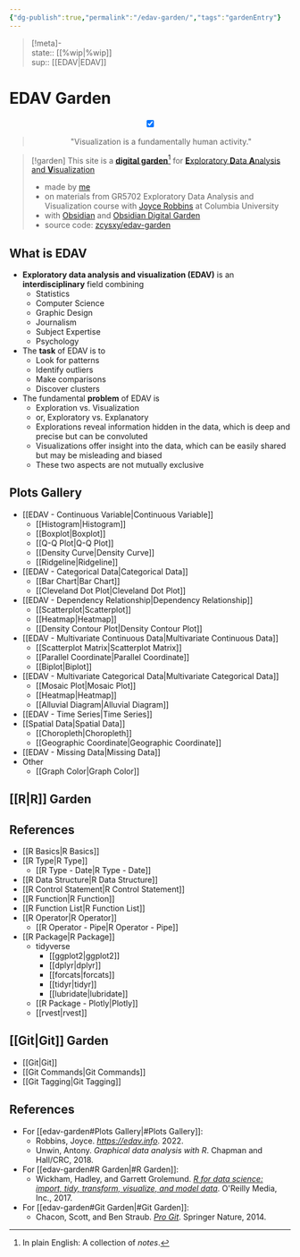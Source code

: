 ```yaml
---
{"dg-publish":true,"permalink":"/edav-garden/","tags":"gardenEntry"}
---
```


> [!meta]-  
state:: [[%wip\|%wip]]  
sup:: [[EDAV\|EDAV]]  

# EDAV Garden

<center>
<input type="checkbox" id="logo" checked>
<label for="logo">
    <div class="logo-wrapper">
        <div class="logo"></div>
    </div>
</label>
<blockquote> "Visualization is a fundamentally human activity."
</blockquote>
</center>

> [!garden] This site is a [**digital garden**](https://github.com/MaggieAppleton/digital-gardeners)[^1] for [**E**xploratory **D**ata **A**nalysis and **V**isualization](https://edav.info)
> - made by [me](https://github.com/zcysxy)
> - on materials from GR5702 Exploratory Data Analysis and Visualization course with [Joyce Robbins](https://github.com/jtr13) at Columbia University
> - with [Obsidian](https://obsidian.md) and [Obsidian Digital Garden](https://github.com/oleeskild/obsidian-digital-garden/tree/2.17.0)
> - source code: [zcysxy/edav-garden](https://github.com/zcysxy/edav-garden)

[^1]: In plain English: A collection of *notes*.

## What is EDAV

- **Exploratory data analysis and visualization (EDAV)** is an **interdisciplinary** field combining
    - Statistics
    - Computer Science
    - Graphic Design
    - Journalism
    - Subject Expertise
    - Psychology
- The **task** of EDAV is to
    - Look for patterns
    - Identify outliers
    - Make comparisons
    - Discover clusters
- The fundamental **problem** of EDAV is
    - Exploration vs. Visualization
    - or, Exploratory vs. Explanatory
    - Explorations reveal information hidden in the data, which is deep and precise but can be convoluted
    - Visualizations offer insight into the data, which can be easily shared but may be misleading and biased
    - These two aspects are not mutually exclusive

## Plots Gallery

- [[EDAV - Continuous Variable\|Continuous Variable]]
    - [[Histogram\|Histogram]]
    - [[Boxplot\|Boxplot]]
    - [[Q-Q Plot\|Q-Q Plot]]
    - [[Density Curve\|Density Curve]]
    - [[Ridgeline\|Ridgeline]]
- [[EDAV - Categorical Data\|Categorical Data]]
    - [[Bar Chart\|Bar Chart]]
    - [[Cleveland Dot Plot\|Cleveland Dot Plot]]
- [[EDAV - Dependency Relationship\|Dependency Relationship]]
    - [[Scatterplot\|Scatterplot]]
    - [[Heatmap\|Heatmap]]
    - [[Density Contour Plot\|Density Contour Plot]]
- [[EDAV - Multivariate Continuous Data\|Multivariate Continuous Data]]
    - [[Scatterplot Matrix\|Scatterplot Matrix]]
    - [[Parallel Coordinate\|Parallel Coordinate]]
    - [[Biplot\|Biplot]]
- [[EDAV - Multivariate Categorical Data\|Multivariate Categorical Data]]
    - [[Mosaic Plot\|Mosaic Plot]]
    - [[Heatmap\|Heatmap]]
    - [[Alluvial Diagram\|Alluvial Diagram]]
- [[EDAV - Time Series\|Time Series]]
- [[Spatial Data\|Spatial Data]]
    - [[Choropleth\|Choropleth]]
    - [[Geographic Coordinate\|Geographic Coordinate]]
- [[EDAV - Missing Data\|Missing Data]]
- Other
    - [[Graph Color\|Graph Color]]

## [[R\|R]] Garden


<div class="transclusion internal-embed is-loaded"><div class="markdown-embed">



## References

- [[R Basics\|R Basics]]
- [[R Type\|R Type]]
    - [[R Type - Date\|R Type - Date]]
- [[R Data Structure\|R Data Structure]]
- [[R Control Statement\|R Control Statement]]
- [[R Function\|R Function]]
- [[R Function List\|R Function List]]
- [[R Operator\|R Operator]]
    - [[R Operator - Pipe\|R Operator - Pipe]]
- [[R Package\|R Package]]
    - tidyverse
        - [[ggplot2\|ggplot2]]
        - [[dplyr\|dplyr]]
        - [[forcats\|forcats]]
        - [[tidyr\|tidyr]]
        - [[lubridate\|lubridate]]
    - [[R Package - Plotly\|Plotly]]
    - [[rvest\|rvest]]


</div></div>


## [[Git\|Git]] Garden

- [[Git\|Git]]
- [[Git Commands\|Git Commands]]
- [[Git Tagging\|Git Tagging]]

## References

- For [[edav-garden#Plots Gallery\|#Plots Gallery]]:
    - Robbins, Joyce. *<https://edav.info>*. 2022.
    - Unwin, Antony. *Graphical data analysis with R*. Chapman and Hall/CRC, 2018.
- For [[edav-garden#R Garden\|#R Garden]]:
    - Wickham, Hadley, and Garrett Grolemund. *[R for data science: import, tidy, transform, visualize, and model data](https://r4ds.had.co.nz)*. O'Reilly Media, Inc., 2017.
- For [[edav-garden#Git Garden\|#Git Garden]]:
    - Chacon, Scott, and Ben Straub. *[Pro Git](https://git-scm.com/book/en/v2)*. Springer Nature, 2014.
